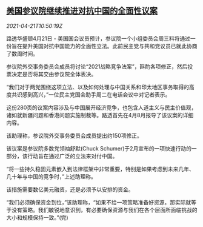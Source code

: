 <!--1619002863000-->
[美国参议院继续推进对抗中国的全面性议案](https://cn.reuters.com/article/us-senate-china-bill-0421-idCNKBS2C81FS)
------

<div><i>2021-04-21T10:50:19Z</i></div><p>路透华盛顿4月21日 - 美国国会议员预计，参议院一个小组委员会周三料将通过一份旨在提升美国对抗中国能力的全面性立法。此前民主党与共和党议员已就此协商了数周时间。</p><p>参议院外交事务委员会成员将讨论“2021战略竞争法案”，斟酌各项修正，然后投票决定是否将其交由参议院全体表决。</p><p>“我们对于两党围绕这项立法、以及如何处理与中国关系和印太地区事务取得的高度共识感到高兴，”一位民主党国会助手周二在电话会议中对记者表示。</p><p>这份280页的议案内容涉及与中国展开经济竞争，也包含人道主义与民主价值观，诸如就新疆问题和香港问题实施制裁等。路透首先在4月8月报导了该议案的详细内容。</p><p>该助理称，参议院外交事务委员会成员提出约150项修正。</p><p>该议案是参议院多数党领袖舒默(Chuck Schumer)于2月宣布的一项快速行动的一部分，该行动旨在通过广泛的立法来对付中国。</p><p>“将一些持久稳固元素嵌入到法律框架中非常重要，特别是如果考虑到未来几年、几十年与中国的竞争时，”上述助理称。</p><p>该措施需要数亿美元融资，还是必须予以安排的资金。</p><p>“我们必须确保资金到位，”该助理称，“如果不给一项策略准备好资源，那实际就等于没有策略。我们敏锐地意识到，有必要确保资源与我们在各个层面所面临挑战的大小和规模保持一致。”(完)</p>
